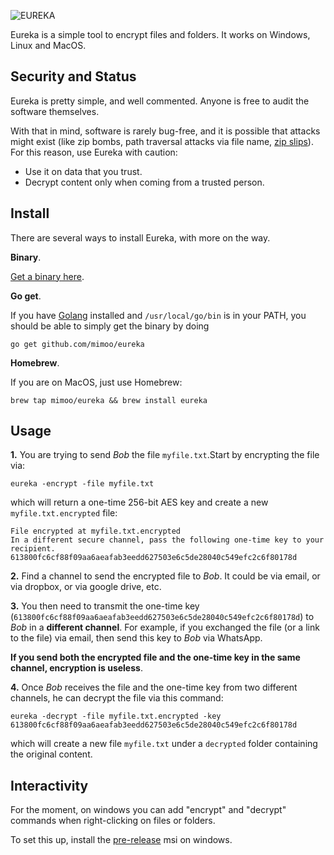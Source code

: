 ![EUREKA](https://i.imgur.com/qSscFjx.png)

Eureka is a simple tool to encrypt files and folders. It works on Windows, Linux and MacOS.

## Security and Status

Eureka is pretty simple, and well commented. Anyone is free to audit the software themselves.

With that in mind, software is rarely bug-free, and it is possible that attacks might exist (like zip bombs, path traversal attacks via file name, [zip slips](https://snyk.io/research/zip-slip-vulnerability)). For this reason, use Eureka with caution: 

* Use it on data that you trust. 
* Decrypt content only when coming from a trusted person.

## Install

There are several ways to install Eureka, with more on the way.

**Binary**.

[Get a binary here](https://github.com/mimoo/eureka/releases/tag/1.0).

**Go get**.

If you have [Golang](https://golang.org/) installed and `/usr/local/go/bin` is in your PATH, you should be able to simply get the binary by doing

```
go get github.com/mimoo/eureka
```

**Homebrew**.

If you are on MacOS, just use Homebrew:

```
brew tap mimoo/eureka && brew install eureka
```

## Usage

**1.** You are trying to send *Bob* the file `myfile.txt`.Start by encrypting the file via:

```
eureka -encrypt -file myfile.txt
```

which will return a one-time 256-bit AES key and create a new `myfile.txt.encrypted` file:

```
File encrypted at myfile.txt.encrypted
In a different secure channel, pass the following one-time key to your recipient.
613800fc6cf88f09aa6aeafab3eedd627503e6c5de28040c549efc2c6f80178d
```

**2.** Find a channel to send the encrypted file to *Bob*. It could be via email, or via dropbox, or via google drive, etc.

**3.** You then need to transmit the one-time key (`613800fc6cf88f09aa6aeafab3eedd627503e6c5de28040c549efc2c6f80178d`) to *Bob* in a **different channel**. For example, if you exchanged the file (or a link to the file) via email, then send this key to *Bob* via WhatsApp. 

**If you send both the encrypted file and the one-time key in the same channel, encryption is useless**.

**4.** Once *Bob* receives the file and the one-time key from two different channels, he can decrypt the file via this command:

```
eureka -decrypt -file myfile.txt.encrypted -key 613800fc6cf88f09aa6aeafab3eedd627503e6c5de28040c549efc2c6f80178d
```

which will create a new file `myfile.txt` under a `decrypted` folder containing the original content.

## Interactivity

For the moment, on windows you can add "encrypt" and "decrypt" commands when right-clicking on files or folders.

To set this up, install the [pre-release](https://github.com/mimoo/eureka/releases/tag/2.0) msi on windows.
